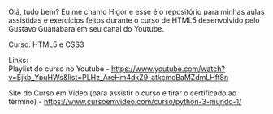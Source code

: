 Olá, tudo bem? Eu me chamo Higor e esse é o repositório para minhas aulas assistidas e exercícios feitos durante o curso de HTML5 desenvolvido pelo Gustavo Guanabara em seu canal do Youtube.

Curso: HTML5 e CSS3

Links: <br />
Playlist do curso no Youtube - https://www.youtube.com/watch?v=Ejkb_YpuHWs&list=PLHz_AreHm4dkZ9-atkcmcBaMZdmLHft8n

Site do Curso em Vídeo (para assistir o curso e tirar o certificado ao término) - https://www.cursoemvideo.com/curso/python-3-mundo-1/